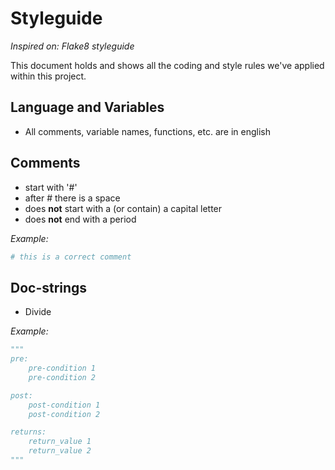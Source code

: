 # Styleguide
*Inspired on: Flake8 styleguide*

This document holds and shows all the coding and style rules we've applied within this project.

## Language and Variables
- All comments, variable names, functions, etc. are in english

## Comments
- start with '#'
- after # there is a space
- does **not** start with a (or contain) a capital letter
- does **not** end with a period

*Example:*
```python
# this is a correct comment
``` 

## Doc-strings
- Divide 

*Example:*
```python
"""
pre: 
    pre-condition 1
    pre-condition 2

post:
    post-condition 1
    post-condition 2

returns:
    return_value 1
    return_value 2       
"""
```

